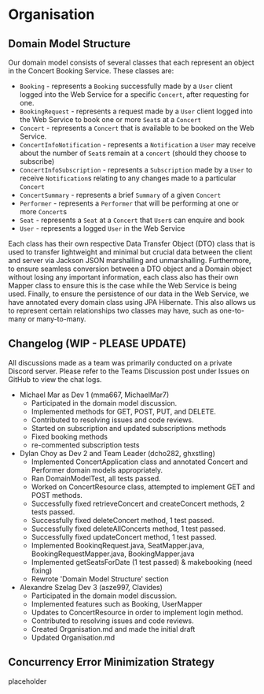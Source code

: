 # Organisation

## Domain Model Structure

Our domain model consists of several classes that each represent an object in the Concert Booking Service. These classes are:
- `Booking` - represents a `Booking` successfully made by a `User` client logged into the Web Service for a specific `Concert`, after requesting for one. 
- `BookingRequest` - represents a request made by a `User` client logged into the Web Service to book one or more `Seat`s at a `Concert`
- `Concert` - represents a `Concert` that is available to be booked on the Web Service. 
- `ConcertInfoNotification` - represents a `Notification` a `User` may receive about the number of `Seat`s remain at a `concert` (should they choose to subscribe) 
- `ConcertInfoSubscription` - represents a `Subscription` made by a `User` to receive `Notification`s relating to any changes made to a particular `Concert`
- `ConcertSummary` - represents a brief `Summary` of a given `Concert`
- `Performer` - represents a `Performer` that will be performing at one or more `Concert`s
- `Seat` - represents a `Seat` at a `Concert` that `User`s can enquire and book
- `User` - represents a logged `User` in the Web Service 

Each class has their own respective Data Transfer Object (DTO) class that is used to transfer lightweight and minimal but crucial data between the client and server via Jackson JSON marshalling and unmarshalling. Furthermore, to ensure seamless conversion between a DTO object and a Domain object without losing any important information, each class also has their own Mapper class to ensure this is the case while the Web Service is being used.
Finally, to ensure the persistence of our data in the Web Service, we have annotated every domain class using JPA Hibernate. This also allows us to represent certain relationships two classes may have, such as one-to-many or many-to-many.

## Changelog (WIP - PLEASE UPDATE)

All discussions made as a team was primarily conducted on a private Discord server. Please refer to the Teams Discussion post under Issues on GitHub to view the chat logs.

- Michael Mar as Dev 1 (mma667, MichaelMar7)
    - Participated in the domain model discussion.
    - Implemented methods for GET, POST, PUT, and DELETE.
    - Contributed to resolving issues and code reviews.
    - Started on subscription and updated subscriptions methods
    - Fixed booking methods
    - re-commented subscription tests
- Dylan Choy as Dev 2 and Team Leader (dcho282, ghxstling)
    - Implemented ConcertApplication class and annotated Concert and Performer domain models appropriately.
    - Ran DomainModelTest, all tests passed.
    - Worked on ConcertResource class, attempted to implement GET and POST methods.
    - Successfully fixed retrieveConcert and createConcert methods, 2 tests passed.
    - Successfully fixed deleteConcert method, 1 test passed.
    - Successfully fixed deleteAllConcerts method, 1 test passed.
    - Successfully fixed updateConcert method, 1 test passed.
    - Implemented BookinqRequest.java, SeatMapper.java, BookingRequestMapper.java, BookingMapper.java
    - Implemented getSeatsForDate (1 test passed) & makebooking (need fixing)
    - Rewrote 'Domain Model Structure' section
- Alexandre Szelag Dev 3 (asze997, Clavides)
    - Participated in the domain model discussion.
    - Implemented features such as Booking, UserMapper 
    - Updates to ConcertResource in order to implement login method.
    - Contributed to resolving issues and code reviews.
    - Created Organisation.md and made the initial draft 
    - Updated Organisation.md 


## Concurrency Error Minimization Strategy

placeholder


